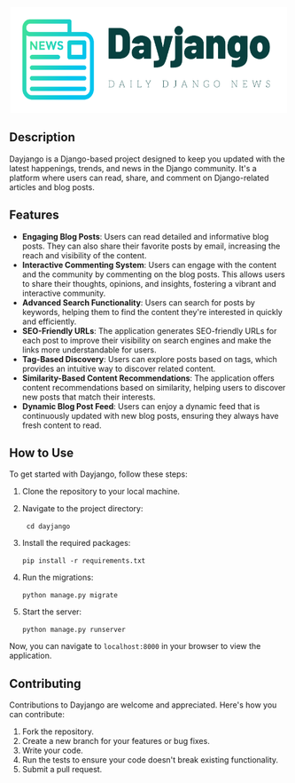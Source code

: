 <p align="center">   <img width="500" height="190" src="mysite/blog/static/img/logo.png" alt="Dayjango logo"/> </p>

## Description 

Dayjango is a Django-based project designed to keep you updated with the latest happenings, trends, and news in the Django community. It's a platform where users can read, share, and comment on Django-related articles and blog posts. 

## Features 

- **Engaging Blog Posts**: Users can read detailed and informative blog posts. They can also share their favorite posts by email, increasing the reach and visibility of the content.
- **Interactive Commenting System**: Users can engage with the content and the community by commenting on the blog posts. This allows users to share their thoughts, opinions, and insights, fostering a vibrant and interactive community.
- **Advanced Search Functionality**: Users can search for posts by keywords, helping them to find the content they're interested in quickly and efficiently.
- **SEO-Friendly URLs**: The application generates SEO-friendly URLs for each post to improve their visibility on search engines and make the links more understandable for users.
- **Tag-Based Discovery**: Users can explore posts based on tags, which provides an intuitive way to discover related content.
- **Similarity-Based Content Recommendations**: The application offers content recommendations based on similarity, helping users to discover new posts that match their interests.
- **Dynamic Blog Post Feed**: Users can enjoy a dynamic feed that is continuously updated with new blog posts, ensuring they always have fresh content to read.

## How to Use 

To get started with Dayjango, follow these steps: 

1. Clone the repository to your local machine.

2. Navigate to the project directory: 

   ``` cd dayjango```

3. Install the required packages:

   ```pip install -r requirements.txt```

4. Run the migrations:

   ```python manage.py migrate```

5. Start the server:

   ```python manage.py runserver```

Now, you can navigate to `localhost:8000` in your browser to view the application.

## Contributing 

Contributions to Dayjango are welcome and appreciated. Here's how you can contribute: 

1. Fork the repository. 
2. Create a new branch for your features or bug fixes. 
3. Write your code. 
4. Run the tests to ensure your code doesn't break existing functionality. 
5. Submit a pull request.

